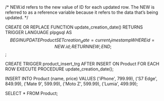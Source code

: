 /*
NEW.id refers to the new value of ID for each updated row. The NEW is referred to as a reference variable because it refers to the data that’s being updated. 
*/


CREATE OR REPLACE FUNCTION update_creation_date() RETURNS TRIGGER 
LANGUAGE plpgsql
AS $$
BEGIN
  UPDATE Product SET creation_date = current_timestamp WHERE id = NEW.id;
  RETURN NEW;
END;$$;

CREATE TRIGGER product_insert_trg
AFTER INSERT ON Product
  FOR EACH ROW EXECUTE PROCEDURE update_creation_date();

INSERT INTO
  Product (name, price)
VALUES
  ('iPhone', 799.99),
  ('S7 Edge', 849.99),
  ('Mate 9', 599.99),
  ('Moto Z', 599.99),
  ('Lumia', 499.99);

SELECT * FROM Product;